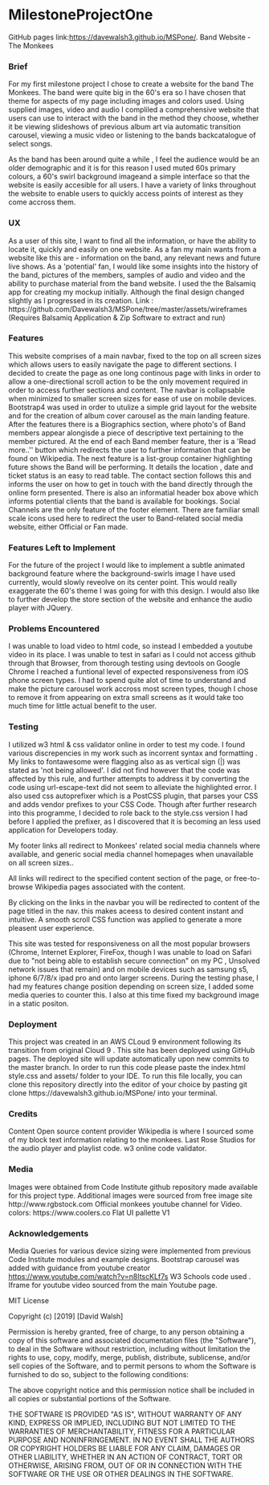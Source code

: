 
# MilestoneProjectOne

 GitHub pages link:https://davewalsh3.github.io/MSPone/.
Band Website - The Monkees
<h3>Brief</h3>
For my first milestone project I chose to create a website for the band The Monkees.
The band were quite big in the 60's era so I have chosen that theme for aspects of my page including images and colors used.
Using supplied images, video and audio I compliled a comprehensive website that users can use to interact with the band in the method they choose, whether it be viewing slideshows of previous album art via automatic transition carousel, viewing a music video or listening to the bands backcatalogue of select songs.


As the band has been around quite a while , I feel the audience would be an older demographic and it is for this reason I used muted 60s primary colours, a 60's swirl background imageand a simple interface so that the website is easily accesible for all users.
I have a variety of links throughout the website to enable users to quickly access points of interest as they come accross them.



<h3>UX</h3>
As a user of this site, I want to find all the information, or have the ability to locate it, quickly and easily on one website.
As a fan my main wants from a website like this are - information on the band, any relevant news and future live shows.
As a 'potential' fan, I would like some insights into the history of the band, pictures of the members, samples of audio and video and the ability to purchase material from the band website.
I used the the Balsamiq app for creating my mockup initially. Although the final design changed slightly as I progressed in its creation.
Link : https://github.com/Davewalsh3/MSPone/tree/master/assets/wireframes 
(Requires Balsamiq Application & Zip Software to extract and run)

<h3>Features</h3>
This website comprises of a main navbar, fixed to the top on all screen sizes which allows users to easily navigate the page to different sections. I decided to create the page as one long continous page with links in order to allow a one-directional scroll action to be the only movement required in order to access further sections and content. The navbar is collapsable when minimized to smaller screen sizes for ease of use on mobile devices.
Bootstrap4 was used in order to utulize a simple grid layout for the website and for the creation of album cover carousel as the main landing feature. 
After the features there is a Biographics section, where photo's of Band members appear alongisde a piece of descriptive text pertaining to the member pictured. At the end of each Band member feature, ther is a 'Read more..'' button which redirects the user to further information that can be found on Wikipedia.
The next feature is a list-group container highlighting future shows the Band will be performing. It details the location , date and ticket status is an easy to read table.
The contact section follows this and informs the user on how to get in touch with the band directly through the online form presented. There is also an informatial header box above which informs potential clients that the band is available for bookings.
Social Channels are the only feature of the footer element. There are familiar small scale icons used here to redirect the user to Band-related social media website, either Official or Fan made.

<h3>Features Left to Implement</h3>
For the future of the project I would like to implement a subtle animated background feature where the background-swirls image I have used currently, would slowly reveolve on its center point. This would really exaggerate the 60's theme I was going for with this design.
I would also like to further develop the store section of the website and enhance the audio player with JQuery.

<h3> Problems Encountered </h3>
I was unable to load video to html code, so instead I embedded a youtube video in its place.
I was unable to test in safari as I could not access github through that Browser, from thorough testing using devtools on Google Chrome I reached a funtional level of expected responsiveness from iOS phone screen types.
I had to spend quite alot of time to understand and make the picture carousel work accross most screen types, though I chose to remove it from appearing on extra small screens as it would take too much time for little actual benefit to the user.
<h3>Testing</h3>

I utilized w3 html & css validator online in order to test my code. I found various discrepencies in my work such as incorrent syntax and formatting . My links to fontawesome were flagging also as as vertical sign (|) was stated as 'not being allowed'. I did not find however that the code was affected by this rule, and further attempts to address it by converting the code using url-escape-text did not seem to alleviate the highlighted error. 
I also used css autoprefixer which is a PostCSS plugin, that parses your CSS and adds vendor prefixes to your CSS Code. Though after further research into this programme, I decided to role back to the style.css version I had before I applied the prefixer, as I discovered that it is becoming an less used application for Developers today.

My footer links all redirect to Monkees' related social media channels where available, and generic social media channel homepages when unavailable on all screen sizes..

All links will redirect to the specified content section of the page, or free-to-browse Wikipedia pages associated with the content.

By clicking on the links in the navbar you will be redirected to content of the page titled in the nav. this makes aceess to desired content instant and intuitive.
A smooth scroll CSS function was applied to generate a more pleasent user experience.

This site was tested for responsiveness on all the most popular browsers (Chrome, Internet Explorer, FireFox, though I was unable to load on Safari due to "not being able to establish secure connection" on my PC , Unsolved network issues that remain) and on mobile devices such as samsung s5, iphone 6/7/8/x ipad pro and onto larger screens. During the testing phase, I had my features change position depending on screen size, I added some media queries to counter this. I also at this time fixed my background image in a static positon.

<h3>Deployment</h3>
This project was created in an AWS CLoud 9 environment following its transition from original Cloud 9 .
This site has been deployed using GitHub pages. The deployed site will update automatically upon new commits to the master branch.
In order to run this code please paste the index.html style.css and assets/ folder to your IDE.
To run this file locally, you can clone this repository directly into the editor of your choice by pasting git clone https://davewalsh3.github.io/MSPone/ into your terminal.


<h3>Credits</h3>
Content
Open source content provider Wikipedia is where I sourced some of my block text information relating to the monkees.
Last Rose Studios for the audio player and playlist code.
w3 online code validator.


<h3>Media</h3>
Images were obtained from Code Institute github repository made available for this project type.
Additional images were sourced from free image site http://www.rgbstock.com
Official monkees youtube channel for Video.
colors: https://www.coolers.co
        Flat UI pallette V1

<h3>Acknowledgements</h3>

Media Queries for various device sizing were implemented from previous Code Institute modules and example designs.
Bootstrap carousel was added with guidance from youtube creator <Sonar Systems>  https://www.youtube.com/watch?v=n8ItscKLf7s
W3 Schools code used .
Iframe for youtube video sourced from the main Youtube page.

MIT License

Copyright (c) [2019] [David Walsh]

Permission is hereby granted, free of charge, to any person obtaining a copy
of this software and associated documentation files (the "Software"), to deal
in the Software without restriction, including without limitation the rights
to use, copy, modify, merge, publish, distribute, sublicense, and/or sell
copies of the Software, and to permit persons to whom the Software is
furnished to do so, subject to the following conditions:

The above copyright notice and this permission notice shall be included in all
copies or substantial portions of the Software.

THE SOFTWARE IS PROVIDED "AS IS", WITHOUT WARRANTY OF ANY KIND, EXPRESS OR
IMPLIED, INCLUDING BUT NOT LIMITED TO THE WARRANTIES OF MERCHANTABILITY,
FITNESS FOR A PARTICULAR PURPOSE AND NONINFRINGEMENT. IN NO EVENT SHALL THE
AUTHORS OR COPYRIGHT HOLDERS BE LIABLE FOR ANY CLAIM, DAMAGES OR OTHER
LIABILITY, WHETHER IN AN ACTION OF CONTRACT, TORT OR OTHERWISE, ARISING FROM,
OUT OF OR IN CONNECTION WITH THE SOFTWARE OR THE USE OR OTHER DEALINGS IN THE
SOFTWARE.


